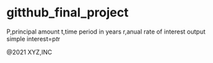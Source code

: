 # gitthub_final_project
P,principal amount 
t,time period in years
r,anual rate of interest
output
simple interest=p*t*r


@2021 XYZ,INC
